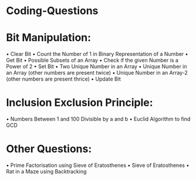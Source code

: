 # Coding-Questions
# Bit Manipulation:
• Clear Bit
• Count the Number of 1 in Binary Representation of a Number
• Get Bit
• Possible Subsets of an Array
• Check if the given Number is a Power of 2
• Set Bit
• Two Unique Number in an Array
• Unique Number in an Array (other numbers are present twice)
• Unique Number in an Array-2 (other numbers are present thrice)
• Update Bit

# Inclusion Exclusion Principle:
• Numbers Between 1 and 100 Divisible by a and b
• Euclid Algorithm to find GCD



# Other Questions:
• Prime Factorisation using Sieve of Eratosthenes
• Sieve of Eratosthenes
• Rat in a Maze using Backtracking
